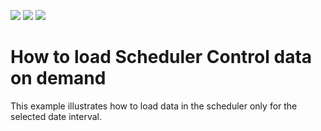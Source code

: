 <!-- default badges list -->
![](https://img.shields.io/endpoint?url=https://codecentral.devexpress.com/api/v1/VersionRange/310298166/22.2.2%2B)
[![](https://img.shields.io/badge/Open_in_DevExpress_Support_Center-FF7200?style=flat-square&logo=DevExpress&logoColor=white)](https://supportcenter.devexpress.com/ticket/details/T1125301)
[![](https://img.shields.io/badge/📖_How_to_use_DevExpress_Examples-e9f6fc?style=flat-square)](https://docs.devexpress.com/GeneralInformation/403183)
<!-- default badges end -->

# How to load Scheduler Control data on demand

This example illustrates how to load data in the scheduler only for the selected date interval.
